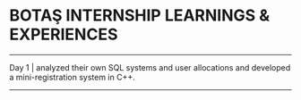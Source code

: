 # BOTAŞ INTERNSHIP LEARNINGS & EXPERIENCES
_____________________________________________________________________________________________________________
Day 1 |  analyzed their own SQL systems and user allocations and developed a mini-registration system in C++.
_____________________________________________________________________________________________________________

